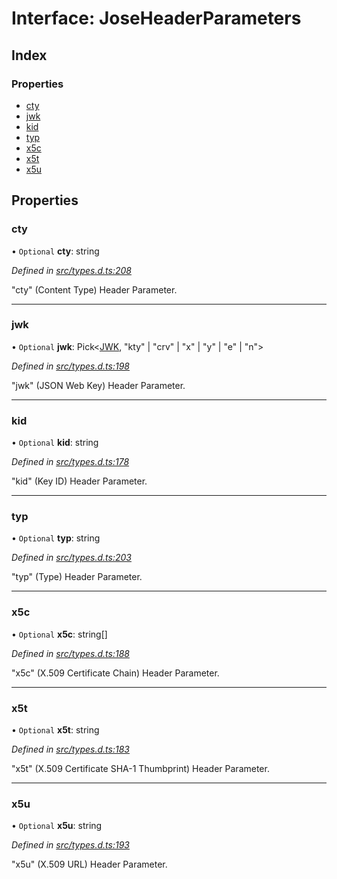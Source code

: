 # Interface: JoseHeaderParameters

## Index

### Properties

* [cty](_types_d_.joseheaderparameters.md#cty)
* [jwk](_types_d_.joseheaderparameters.md#jwk)
* [kid](_types_d_.joseheaderparameters.md#kid)
* [typ](_types_d_.joseheaderparameters.md#typ)
* [x5c](_types_d_.joseheaderparameters.md#x5c)
* [x5t](_types_d_.joseheaderparameters.md#x5t)
* [x5u](_types_d_.joseheaderparameters.md#x5u)

## Properties

### cty

• `Optional` **cty**: string

*Defined in [src/types.d.ts:208](https://github.com/panva/jose/blob/v3.6.1/src/types.d.ts#L208)*

"cty" (Content Type) Header Parameter.

___

### jwk

• `Optional` **jwk**: Pick<[JWK](_types_d_.jwk.md), \"kty\" \| \"crv\" \| \"x\" \| \"y\" \| \"e\" \| \"n\"\>

*Defined in [src/types.d.ts:198](https://github.com/panva/jose/blob/v3.6.1/src/types.d.ts#L198)*

"jwk" (JSON Web Key) Header Parameter.

___

### kid

• `Optional` **kid**: string

*Defined in [src/types.d.ts:178](https://github.com/panva/jose/blob/v3.6.1/src/types.d.ts#L178)*

"kid" (Key ID) Header Parameter.

___

### typ

• `Optional` **typ**: string

*Defined in [src/types.d.ts:203](https://github.com/panva/jose/blob/v3.6.1/src/types.d.ts#L203)*

"typ" (Type) Header Parameter.

___

### x5c

• `Optional` **x5c**: string[]

*Defined in [src/types.d.ts:188](https://github.com/panva/jose/blob/v3.6.1/src/types.d.ts#L188)*

"x5c" (X.509 Certificate Chain) Header Parameter.

___

### x5t

• `Optional` **x5t**: string

*Defined in [src/types.d.ts:183](https://github.com/panva/jose/blob/v3.6.1/src/types.d.ts#L183)*

"x5t" (X.509 Certificate SHA-1 Thumbprint) Header Parameter.

___

### x5u

• `Optional` **x5u**: string

*Defined in [src/types.d.ts:193](https://github.com/panva/jose/blob/v3.6.1/src/types.d.ts#L193)*

"x5u" (X.509 URL) Header Parameter.

